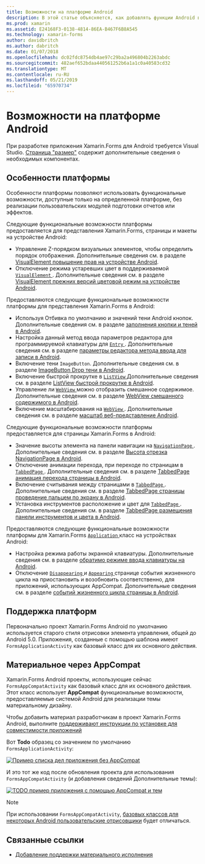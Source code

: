 ```yaml
---
title: Возможности на платформе Android
description: В этой статье объясняется, как добавлять функции Android в приложения Xamarin.Forms.
ms.prod: xamarin
ms.assetid: E24168F3-0138-4814-86EA-B467F6B8A545
ms.technology: xamarin-forms
author: davidbritch
ms.author: dabritch
ms.date: 01/07/2018
ms.openlocfilehash: dc02fdc8754db4ae97c29ba2a496804b2263abdc
ms.sourcegitcommit: 482aef652bdaa440561252b6a1a1c0a40583cd32
ms.translationtype: MT
ms.contentlocale: ru-RU
ms.lasthandoff: 05/21/2019
ms.locfileid: "65970734"
---
```

# <a name="android-platform-features"></a>Возможности на платформе Android

При разработке приложения Xamarin.Forms для Android требуется Visual Studio. [Страница "размер"](~/get-started/requirements.md) содержит дополнительные сведения о необходимых компонентах.

## <a name="platform-specifics"></a>Особенности платформы

Особенности платформы позволяют использовать функциональные возможности, доступные только на определенной платформе, без реализации пользовательских модулей подготовки отчетов или эффектов.

Следующие функциональные возможности платформы предоставляется для представления Xamarin.Forms, страницы и макеты на устройстве Android:

- Управление Z-порядком визуальных элементов, чтобы определить порядок отображения. Дополнительные сведения см. в разделе [VisualElement повышение прав на устройстве Android](visualelement-elevation.md).
- Отключение режима устаревших цвет в поддерживаемой [ `VisualElement` ](xref:Xamarin.Forms.VisualElement). Дополнительные сведения см. в разделе [VisualElement прежних версий цветовой режим на устройстве Android](legacy-color-mode.md).

Предоставляются следующие функциональные возможности платформы для представления Xamarin.Forms в Android:

- Используя Отбивка по умолчанию и значений тени Android кнопок. Дополнительные сведения см. в разделе [заполнения кнопки и теней в Android](button-padding-shadow.md).
- Настройка данный метод ввода параметров редактора для программируемой клавиатуры для [ `Entry` ](xref:Xamarin.Forms.Entry). Дополнительные сведения см. в разделе [параметры редактора метода ввода для записи в Android](entry-ime-options.md).
- Включение тени `ImageButton`. Дополнительные сведения см. в разделе [ImageButton Drop тени в Android](imagebutton-drop-shadow.md).
- Включение быстрой прокрутке в [ `ListView` ](xref:Xamarin.Forms.ListView) Дополнительные сведения см. в разделе [ListView быстрой прокрутке в Android](listview-fast-scrolling.md).
- Управление ли [ `WebView` ](xref:Xamarin.Forms.WebView) можно отобразить смешанное содержимое. Дополнительные сведения см. в разделе [WebView смешанного содержимого в Android](webview-mixed-content.md).
- Включение масштабирования на [ `WebView` ](xref:Xamarin.Forms.WebView). Дополнительные сведения см. в разделе [масштаб веб-представление Android](webview-zoom-controls.md).

Следующие функциональные возможности платформы предоставляется для страницы Xamarin.Forms в Android:

- Значение высоты элемента на панели навигации на [ `NavigationPage` ](xref:Xamarin.Forms.NavigationPage). Дополнительные сведения см. в разделе [Высота отрезка NavigationPage в Android](navigationpage-bar-height.md).
- Отключение анимации перехода, при переходе по страницам в [ `TabbedPage` ](xref:Xamarin.Forms.TabbedPage). Дополнительные сведения см. в разделе [TabbedPage анимация перехода страницы в Android](tabbedpage-transition-animations.md).
- Включение считывания между страницами в [ `TabbedPage` ](xref:Xamarin.Forms.TabbedPage). Дополнительные сведения см. в разделе [TabbedPage страницы проведение пальцем по экрану в Android](tabbedpage-page-swiping.md).
- Установка инструментов расположение и цвет для [ `TabbedPage` ](xref:Xamarin.Forms.TabbedPage). Дополнительные сведения см. в разделе [TabbedPage размещения панели инструментов и цвета в Android](tabbedpage-toolbar-placement-color.md).

Предоставляются следующие функциональные возможности платформы для Xamarin.Forms [ `Application` ](xref:Xamarin.Forms.Application) класс на устройствах Android:

- Настройка режима работы экранной клавиатуры. Дополнительные сведения см. в разделе [обратимо режиме ввода клавиатуры на Android](soft-keyboard-input-mode.md).
- Отключение [ `Disappearing` ](xref:Xamarin.Forms.Page.Appearing) и [ `Appearing` ](xref:Xamarin.Forms.Page.Appearing) странице события жизненного цикла на приостановить и возобновить соответственно, для приложений, использующих AppCompat. Дополнительные сведения см. в разделе [событий жизненного цикла страницы в Android](page-lifecycle-events.md).

## <a name="platform-support"></a>Поддержка платформ

Первоначально проект Xamarin.Forms Android по умолчанию используется старого стиля отрисовки элемента управления, общей до Android 5.0. Приложения, созданные с помощью шаблона имеют `FormsApplicationActivity` как базовый класс для их основного действия.

## <a name="material-design-via-appcompat"></a>Материальное через AppCompat

Xamarin.Forms Android проекты, использующие сейчас `FormsAppCompatActivity` как базовый класс для их основного действия. Этот класс использует **AppCompat** функциональные возможности, предоставляемые системой Android для реализации темы материальному дизайну.

Чтобы добавить материал разработчикам в проект Xamarin.Forms Android, выполните [поддерживают инструкции по установке для совместимости приложений](appcompat-material-design.md)

Вот **Todo** образец со значением по умолчанию `FormsApplicationActivity`:

[![](images/before-appcompat-sml.png "Пример списка дел приложения без AppCompat")](images/before-appcompat.png#lightbox "Todo пример приложения без параметров совместимости приложений")

И это тот же код после обновления проекта для использования `FormsAppCompatActivity` (и добавления сведений Дополнительные темы):

[![](images/post-appcompat-sml.png "TODO пример приложения с помощью AppCompat и тем")](images/post-appcompat.png#lightbox "Todo пример приложения с помощью AppCompat и темы")

> [!NOTE]
> При использовании `FormsAppCompatActivity`, [базовых классов для некоторых Android пользовательские отрисовщики](~/xamarin-forms/app-fundamentals/custom-renderer/renderers.md) будет отличаться.

## <a name="related-links"></a>Связанные ссылки

- [Добавление поддержки материального исполнения](appcompat-material-design.md)

